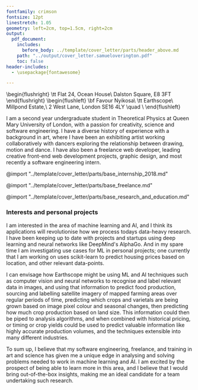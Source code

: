 ```yaml
---
fontfamily: crimson
fontsize: 12pt
linestretch: 1.05
geometry: left=2cm, top=1.5cm, right=2cm
output:
  pdf_document:
    includes:
      before_body: ../template/cover_letter/parts/header_above.md
    path: "../output/cover_letter.samueloverington.pdf"
    toc: false
header-includes:
  - \usepackage{fontawesome}

---
```

\begin{flushright}
\tt Flat 24, Ocean House\\
Dalston Square, E8 3FT
\end{flushright}
\begin{flushleft}
\bf Favour Nyikosa\\
\tt Earthscope\\
Millpond Estate,\\
2 West Lane, London SE16 4LY
\quad \\
\end{flushleft}

<!-- # SELF INTRODUCTION -->
<!-- The “Intro” Paragraph – Grab the reader’s attention. Introduce yourself, & state why you’re a good fit.  -->
I am a second year undergraduate student in Theoretical Physics at Queen Mary University of London, with a passion for creativity, science and software engineering.  I have a diverse history of experience with a background in art, where I have been an exhibiting artist working collaboratively with dancers exploring the relationship between drawing, motion and dance.  I have also been a freelance web developer, leading creative front-end web development projects, graphic design, and most recently a software engineering intern.

@import "../template/cover_letter/parts/base_internship_2018.md"

@import "../template/cover_letter/parts/base_freelance.md"

@import "../template/cover_letter/parts/base_research_and_education.md"

### Interests and personal projects

<!-- AIM: Briefly describe project.  -->
<!-- AIM: Describe my interest, showing my understanding -->
I am interested in the area of machine learning and AI, and I think its applications will revolutionise how we process todays data-heavy research. I have been keeping up to date with projects and startups using deep learning and neural networks like DeepMind's AlphaGo. And in my spare time I am investigating use cases for ML in personal projects; one currently that I am working on uses scikit-learn to predict housing prices based on location, and other relevant data-points.

<!-- AIM: what do I think they do, and how my interest/project might fit in... what I can bring -->
<!--  
Interest in AI
Interest in image recognition
describe what I think that the company is doing
-->
I can envisage how Earthscope might be using ML and AI techniques such as computer vision and neural networks to recognise and label relevant data in images, and using that information to predict food production, sourcing and labelling satellite imagery of mapped farming areas over regular periods of time, predicting which crops and varietals are being grown based on image pixel colour and seasonal changes, then predicting how much crop production based on land size.  This information could then be piped to analysis algorithms, and when combined with historical pricing, or timing or crop yields could be used to predict valuable information like highly accurate production volumes, and the techniques extensible into many different industries.

<!-- Computer Vision:
, to for uncovering the global production of food and linking those insights to supply chains.
- and using this information to feed other algorithms which would match the prediction to an outcome (or likely outcome).
scoping the way for new industries, to predict important {data leader points:points that using this technology are able to lead to predictions} -->
<!-- I am also interested in game engines as a framework for pushing machine learning, deep neural networks and AI - for example DeepMind’s AlphaGo, and more recent AlphaStar. I think that deep learning engines will revolutionise how we process todays data-heavy research. -->

To sum up, I believe that my software engineering, freelance, and training in art and science has given me a unique edge in analysing and solving problems needed to work in machine learning and AI. I am excited by the prospect of being able to learn more in this area, and I believe that I would bring out-of-the-box insights, making me an ideal candidate for a team undertaking such research.
